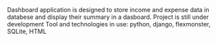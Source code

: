 Dashboard application is designed to store income and expense data in databese and display their summary in a dasboard.
Project is still under development
Tool and technologies in use: python, django, flexmonster, SQLite, HTML
